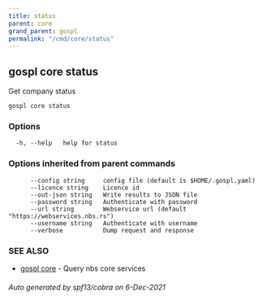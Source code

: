 ```yaml
---
title: status    
parent: core  
grand_parent: gospl  
permalink: "/cmd/core/status"
---
```


## gospl core status

Get company status

```
gospl core status
```

### Options

```
  -h, --help   help for status
```

### Options inherited from parent commands

```
      --config string     config file (default is $HOME/.gospl.yaml)
      --licence string    Licence id
      --out-json string   Write results to JSON file
      --password string   Authenticate with password
      --url string        Webservice url (default "https://webservices.nbs.rs")
      --username string   Authenticate with username
      --verbose           Dump request and response
```

### SEE ALSO

* [gospl core](index.md)	 - Query nbs core services

###### Auto generated by spf13/cobra on 6-Dec-2021

